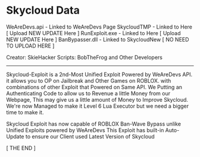 # Skycloud Data

WeAreDevs.api - Linked to WeAreDevs Page
SkycloudTMP - Linked to Here [ Upload NEW UPDATE Here ]
RunExploit.exe - Linked to Here [ Upload NEW UPDATE Here ]
BanBypasser.dll - Linked to SkycloudNew [ NO NEED TO UPLOAD HERE ]

Creator: SkieHacker
Scripts: BobTheFrog and Other Developers
____________________________________________________
Skycloud-Exploit is a 2nd-Most Unified Exploit Powered by WeAreDevs API. it allows you to OP on Jailbreak and Other Games on ROBLOX.
with combinations of other Exploit that Powered on Same API. We Putting an Authenticating Code to allow us to Revenue a little Money from our Webpage, This may give us a little amount of Money to Improve Skycloud. We're now Managed to make it Level 6 Lua Executor but we need a bigger time to make it.

Skycloud Exploit has now capable of ROBLOX Ban-Wave Bypass unlike Unified Exploits powered by WeAreDevs
This Exploit has built-in Auto-Update to ensure our Client used Latest Version of Skycloud

[ THE END ]
